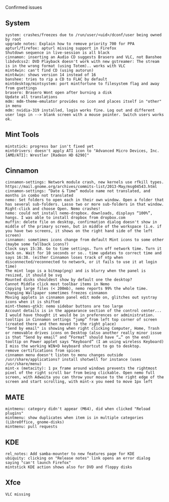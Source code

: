 Confirmed issues

System
------	
	system: crashes/freezes	due to /run/user/<uid>/dconf/user being owned by root
	upgrade notes: Explain how to remove priority 700 for PPA
	apturl/firefox: apturl missing support in Firefox
	Shutdown sequence in live-session is all black	
	cinnamon: inserting an Audio CD suggests Brasero and VLC, not Banshee
	libdvdcss2: DVD Playback doesn't work with new gstreamer: The stream is in the wrong format (using Totem).. works with VLC	
	mint4win: can't find CD (using autorun)
	mint4win: shows version 14 instead of 16	
	banshee: tries to rip a CD to FLAC by default
	mintdesktop/mintsystem: port mintfortune to filesystem flag and away from gsettings
    brasero: Brasero Wont open after burning a disk
    Update all translations
    mdm: mdm-theme-emulator provides no icon and places itself in "other" in menu
    mdm: nvidia-319 installed, login works fine. Log out and different user logs in --> blank screen with a mouse pointer. Switch users works ok.

Mint Tools
----------		
	mintstick: progress bar isn't fixed yet		
	mintdrivers: doesn't apply ATI icon to "Advanced Micro Devices, Inc. [AMD/ATI]: Wrestler [Radeon HD 6290]"	

Cinnamon
--------	
	cinnamon-settings: Network module crash, new kernels use rfkill types. https://mail.gnome.org/archives/commits-list/2013-May/msg04543.html
	cinnamon-settings: “Date & Time” module name not translated, and months in combo not translated
	nemo: Set folders to open each in their own window. Open a folder that has several sub-folders. Lasso two or more sub-folders in that window.  Right-click and choose Open. Nemo crashes!	
	nemo: could not install nemo-dropbox. downloads, displays “100%”, hangs. I was able to install dropbox from dropbox.com	
	muffin: delete file on desktop, confirmation dialog doesn't show in middle of the primary screen, but in middle of the workspace (i.e. if you have two screens, it shows on the right hand side of the left screen)
	cinnamon: sometimes icons change from default Mint icons to some other (maybe some fallback icons?)
	Clock says 15:38. Go to time settings. Turn off network time. Turn it back on. Wait for 10 seconds or so.. time updates to correct time and says 16:38. (either Cinnamon loses track of ntp when disconnected/reconnected to network, or it fails to use it at login time)		
    The mint logo is a bitmap(png) and is blurry when the panel is resized, it should be svg
    Mounted disks shouldest show by default one the desktop?
    Cannot Middle click most toolbar items in Nemo    
    Copying large files (< 200mb), nemo reports 99% the whole time.
    Changing Wallpaper sometimes freezes cinnamon
	Moving applets in cinnamon panel edit mode on, glitches out systray icons when it is shifted    
	mint-themes-gtk3: nemo sidebar buttons are too large
	Account details is in the appearance section of the control center... I would have thought it would be in preferences or administration.
	tooltips in Cinnamon settings “jump” from left top corner of screen (created there and then moved to the right place)
	"Send by email" is showing when right clicking Computer, Home, Trash or removable drives icons on Desktop (also another really minor issue is that “Send by email” and “Format” should have “…” on the end)
	tooltip on Power applet says “Keyboard” (I am using wireless Keyboard)
	I miss the working WIN+D keyboard shortcut to go to desktop.
	remove certifications from spices
	cinnamon menu doesn't listen to menu changes outside /usr/share/applications? install shotwell for instance (uses /usr/share/menu)	
	mint-x (metacity): 1 px frame around windows prevents the rightmost pixel of the right scroll bar from being clickable. Open nemo full screen, with Adwaita you can throw your mouse to the right edge of the screen and start scrolling, with mint-x you need to move 1px left

MATE
----			
	mintmenu: category didn't appear (M64), did when clicked "Reload plugins"	
	mintmenu: show duplicates when item is in multiple categories (LibreOffice, gnome-disks)	
	mintmenu: pull requests		

KDE
---
	rel_notes: Add samba-mounter to new features page for KDE
	ubiquity: clicking on "Release notes" link opens an error dialog saying "can't launch Firefox"
	mintstick KDE action shows also for DVD and floppy disks

Xfce
----
	VLC missing             
